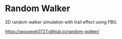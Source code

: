 # Random Walker

2D random walker simulation with trail effect using FBO.

https://wooseok0727.github.io/random-walker/
